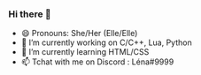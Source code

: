 ### Hi there 👋

- 😄 Pronouns: She/Her (Elle/Elle)
- 🔭 I’m currently working on C/C++, Lua, Python
- 🌱 I’m currently learning HTML/CSS
- 📫 Tchat with me on Discord : Léna#9999
